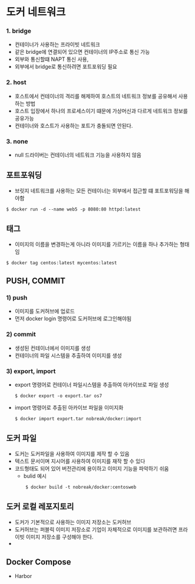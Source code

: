 # 도커 네트워크

### 1.  bridge
- 컨테이너가 사용하는 프라이빗 네트워크
- 같은 bridge에 연결되어 있으면 컨테이너의 IP주소로 통신 가능
- 외부와 통신할떄 NAPT 통신 사용, 
- 외부에서 bridge로 통신하려면 포트포워딩 필요
### 2.  host
-   호스트에서 컨테이너의 격리를 해제하여 호스트의 네트워크 정보를 공유해서 사용하는 방법
-   호스트 입장에서 하나의 프로세스이기 떄문에 가상머신과 다르게 네트워크 정보를 공유가능
-   컨테이너와 호스트가 사용하는 포트가 충돌되면 안된다.
### 3.  none
-   null 드라이버는 컨테이너의 네트워크 기능을 사용하지 않음


## 포트포워딩
-   브릿지 네트워크를 사용하는 모든 컨테이너는 외부에서 접근할 떄 포트포워딩을 해야함
```
$ docker run -d --name web5 -p 8080:80 httpd:latest
```

## 태그

-   이미지의 이름을 변경하는게 아니라 이미지를 가르키는 이름을 하나 추가하는 형태임
```
$ docker tag centos:latest mycentos:latest
```

## PUSH, COMMIT

### 1) push
-   이미지를 도커허브에 업로드 
-   먼저 docker login 명령어로 도커허브에 로그인해야됨
### 2) commit
-   생성된 컨테이너에서 이미지를 생성
-   컨테이너의 파일 시스템을 추출하여 이미지를 생성
### 3) export, import
-   export 명령어로 컨테이너 파일시스템을 추출하여 아카이브로 파일 생성
    ```
    $ docker export -o export.tar os7
    ```
-   import 명령어로 추출된 아카이브 파일을 이미지화 
    ```
    $ docker import export.tar nobreak/docker:import
    ```
## 도커 파일

- 도커는 도커파일을 사용하여 이미지를 제작 할 수 있음
- 텍스트 문서이며 지시어를 사용하여 이미지를 재작 할 수 있다
- 코드형태도 되어 있어 버전관리에 용이하고 이미지 기능을 파악하기 쉬움
  -  bulid 예시
    ```
        $ docker build -t nobreak/docker:centosweb
    ```
## 도커 로컬 레포지토리 
- 도커가 기본적으로 사용하는 이미지 저장소는 도커허브
- 도커허브는 퍼블릭 이미지 저장소로 기업이 자체적으로 이미지를 보관하려면 프라이빗 이미지 저장소를 구성해야 한다.
- 

## Docker Compose

-   Harbor 


